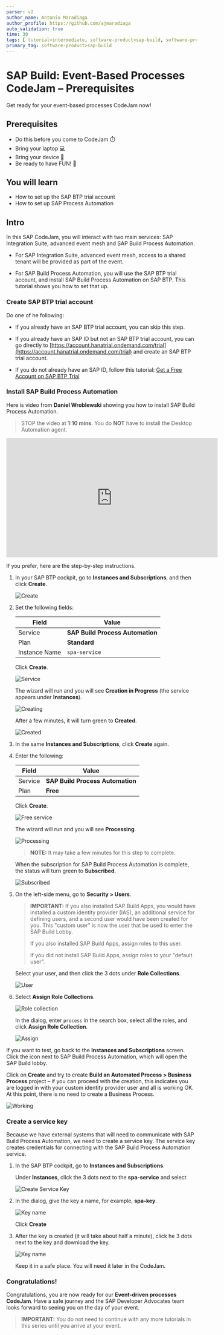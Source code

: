 ```yaml
---
parser: v2
author_name: Antonio Maradiaga
author_profile: https://github.com/ajmaradiaga
auto_validation: true
time: 30
tags: [ tutorial>intermediate, software-product>sap-build, software-product>sap-integration-suite, software-product>sap-build-process-automation, software-product>sap-business-technology-platform]
primary_tag: software-product>sap-build
---
```

  

# SAP Build: Event-Based Processes CodeJam – Prerequisites
<!-- description --> Get ready for your event-based processes CodeJam now!

## Prerequisites
- Do this before you come to CodeJam ⏱️
- Bring your laptop 💻
- Bring your device 📱
- Be ready to have FUN! 🤗


## You will learn
- How to set up the SAP BTP trial account
- How to set up SAP Process Automation


## Intro
In this SAP CodeJam, you will interact with two main services: SAP Integration Suite, advanced event mesh and SAP Build Process Automation. 

- For SAP Integration Suite, advanced event mesh, access to a shared tenant will be provided as part of the event. 

- For SAP Build Process Automation, you will use the SAP BTP trial account, and install SAP Build Process Automation on SAP BTP. This tutorial shows you how to set that up.


### Create SAP BTP trial account
Do one of he following:

- If you already have an SAP BTP trial account, you can skip this step.

- If you already have an SAP ID but not an SAP BTP trial account, you can go directly to [https://account.hanatrial.ondemand.com/trial](https://account.hanatrial.ondemand.com/trial) and create an SAP BTP trial account. 

- If you do not already have an SAP ID, follow this tutorial: [Get a Free Account on SAP BTP Trial](https://developers.sap.com/tutorials/hcp-create-trial-account.html)







### Install SAP Build Process Automation
Here is video from **Daniel Wroblewski** showing you how to install SAP Build Process Automation.

>STOP the video at **1:10 mins**. You do **NOT** have to install the Desktop Automation agent.

<iframe width="560" height="315" src="https://www.youtube.com/embed/2gB7ipo8TNY" frameborder="0" allowfullscreen></iframe> 

If you prefer, here are the step-by-step instructions.

1. In your SAP BTP cockpit, go to **Instances and Subscriptions**, and then click **Create**. 

    ![Create](spa1.png)

2. Set the following fields:

    | Field | Value|
    |-------|------|
    |  Service      | **SAP Build Process Automation**     |
    | Plan        |  **Standard**     |
    | Instance Name       | `spa-service`     |

    Click **Create**.

    ![Service](spa2.png)

    The wizard will run and you will see **Creation in Progress** (the service appears under **Instances**).

    ![Creating](spa3.png)

    After a few minutes, it will turn green to **Created**.
    
    ![Created](spa4.png)

3. In the same **Instances and Subscriptions**, click **Create** again. 

4. Enter the following:

    | Field | Value|
    |-------|------|
    |  Service      | **SAP Build Process Automation**     |
    |  Plan        |  **Free**     |

    Click **Create**.

    ![Free service](spa5.png)

    The wizard will run and you will see **Processing**. 

    ![Processing](spa6.png)

    >**NOTE:** It may take a few minutes for this step to complete.
 
    When the subscription for SAP Build Process Automation is complete, the status will turn green to **Subscribed**.

    ![Subscribed](spa7.png)
   
5. On the left-side menu, go to **Security > Users**.

    >**IMPORTANT:** If you also installed SAP Build Apps, you would have installed a custom identity provider (IAS), an additional service for defining users, and a second user would have been created for you. This "custom user" is now the user that be used to enter the SAP Build Lobby. 
    >
    >If you also installed SAP Build Apps, assign roles to this user.
    >
    >If you did not install SAP Build Apps, assign roles to your "default user".

    Select your user, and then click the 3 dots under **Role Collections**.

    ![User](spa8.png)

6. Select **Assign Role Collections**.

    ![Role collection](spa9.png)

    In the dialog, enter `process` in the search box, select all the roles, and click **Assign Role Collection**.

    ![Assign](spa10.png)

If you want to test, go back to the **Instances and Subscriptions** screen. Click the icon next to SAP Build Process Automation, which will open the SAP Build lobby.

Click on **Create** and try to create **Build an Automated Process > Business Process** project – if you can proceed with the creation, this indicates you are logged in with your custom identity provider user and all is working OK. At this point, there is no need to create a Business Process.

![Working](after4.png)




### Create a service key
Because we have external systems that will need to communicate with SAP Build Process Automation, we need to create a service key. The service key creates credentials for connecting with the SAP Build Process Automation service.

1. In the SAP BTP cockpit, go to **Instances and Subscriptions**.

    Under **Instances**, click the 3 dots next to the **spa-service** and select  

    ![Create Service Key](key1.png)

2. In the dialog, give the key a name, for example, **spa-key**.

    ![Key name](key2.png)

    Click **Create**

3. After the key is created (it will take about half a minute), click he 3 dots next to the key and download the key.

    ![Key name](key3.png)

    Keep it in a safe place. You will need it later in the CodeJam.






### Congratulations!
Congratulations, you are now ready for our **Event-driven processes CodeJam**. Have a safe journey and the SAP Developer Advocates team looks forward to seeing you on the day of your event.

>**IMPORTANT:** You do not need to continue with any more tutorials in this series until you arrive at your event.
